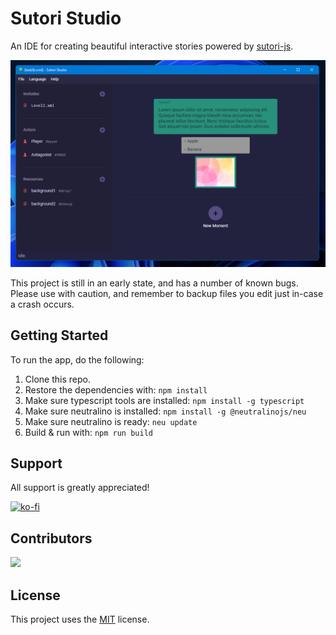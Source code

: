 # Sutori Studio

An IDE for creating beautiful interactive stories powered by [sutori-js](https://github.com/kodaloid/sutori-js).

![alt text](https://github.com/kodaloid/sutori-studio/blob/main/screenshot.png?raw=true)

This project is still in an early state, and has a number of known bugs. Please
use with caution, and remember to backup files you edit just in-case a crash
occurs.

## Getting Started

To run the app, do the following:

1. Clone this repo.
2. Restore the dependencies with: `npm install`
2. Make sure typescript tools are installed: `npm install -g typescript`
3. Make sure neutralino is installed: `npm install -g @neutralinojs/neu`
4. Make sure neutralino is ready: `neu update` 
5. Build & run with: `npm run build`

## Support

All support is greatly appreciated!

[![ko-fi](https://ko-fi.com/img/githubbutton_sm.svg)](https://ko-fi.com/U7U2YUV6)

## Contributors

<a href="https://github.com/sutori-project/sutori-studio/graphs/contributors">
  <img src="https://contrib.rocks/image?repo=sutori-project/sutori-studio" />
</a>

## License

This project uses the [MIT](LICENSE) license.